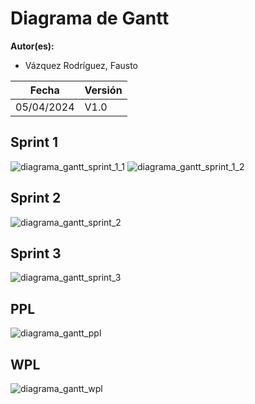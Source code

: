 # Diagrama de Gantt

**Autor(es):**
- Vázquez Rodríguez, Fausto


|**Fecha** |**Versión** |
| - | - |
|05/04/2024|V1.0|


## Sprint 1
![diagrama_gantt_sprint_1_1](./img/diagramas-gantt/diagrama_gantt_sprint_1_1.png)
![diagrama_gantt_sprint_1_2](./img/diagramas-gantt/diagrama_gantt_sprint_1_2.png)

## Sprint 2
![diagrama_gantt_sprint_2](./img/diagramas-gantt/diagrama_gantt_sprint_2.png)

## Sprint 3
![diagrama_gantt_sprint_3](./img/diagramas-gantt/diagrama_gantt_sprint_3.png)

## PPL
![diagrama_gantt_ppl](./img/diagramas-gantt/diagrama_gantt_ppl.png)

## WPL
![diagrama_gantt_wpl](./img/diagramas-gantt/diagrama_gantt_wpl.png)